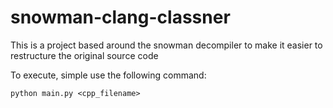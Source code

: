 # snowman-clang-classner
This is a project based around the snowman decompiler to make it easier to restructure the original source code

To execute, simple use the following command:

```
python main.py <cpp_filename>
```
